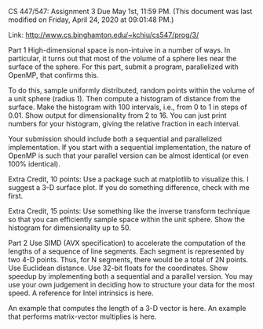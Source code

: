 CS 447/547: Assignment 3
Due May 1st, 11:59 PM.
(This document was last modified on Friday, April 24, 2020 at 09:01:48 PM.)

Link: http://www.cs.binghamton.edu/~kchiu/cs547/prog/3/

Part 1
High-dimensional space is non-intuive in a number of ways. In particular, it turns out that most of the volume of a sphere lies near the surface of the sphere. For this part, submit a program, parallelized with OpenMP, that confirms this.

To do this, sample uniformly distributed, random points within the volume of a unit sphere (radius 1). Then compute a histogram of distance from the surface. Make the histogram with 100 intervals, i.e., from 0 to 1 in steps of 0.01. Show output for dimensionality from 2 to 16. You can just print numbers for your histogram, giving the relative fraction in each interval.

Your submission should include both a sequential and parallelized implementation. If you start with a sequential implementation, the nature of OpenMP is such that your parallel version can be almost identical (or even 100% identical).

Extra Credit, 10 points: Use a package such at matplotlib to visualize this. I suggest a 3-D surface plot. If you do something difference, check with me first.

Extra Credit, 15 points: Use something like the inverse transform technique so that you can efficiently sample space within the unit sphere. Show the histogram for dimensionality up to 50.

Part 2
Use SIMD (AVX specification) to accelerate the computation of the lengths of a sequence of line segments. Each segment is represented by two 4-D points. Thus, for N segments, there would be a total of 2N points. Use Euclidean distance. Use 32-bit floats for the coordinates. Show speedup by implementing both a sequential and a parallel version. You may use your own judgement in deciding how to structure your data for the most speed. A reference for Intel intrinsics is here.

An example that computes the length of a 3-D vector is here. An example that performs matrix-vector multiplies is here.
